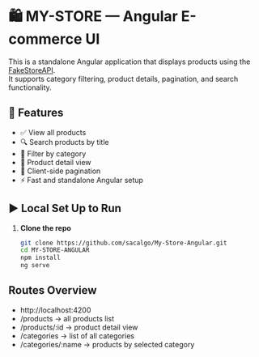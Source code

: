 # 🛍️ MY-STORE — Angular E-commerce UI

This is a standalone Angular application that displays products using the [FakeStoreAPI](https://fakestoreapi.com).  
It supports category filtering, product details, pagination, and search functionality.

## 🚀 Features
- ✅ View all products
- 🔍 Search products by title
- 📂 Filter by category
- 📄 Product detail view
- 🔢 Client-side pagination
- ⚡ Fast and standalone Angular setup

## ▶️ Local Set Up to Run 

1. **Clone the repo**  
   ```bash
   git clone https://github.com/sacalgo/My-Store-Angular.git
   cd MY-STORE-ANGULAR
   npm install
   ng serve
   

## Routes Overview
- http://localhost:4200
- /products → all products list
- /products/:id → product detail view
- /categories → list of all categories
- /categories/:name → products by selected category
